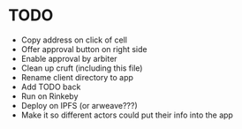 # TODO

* Copy address on click of cell
* Offer approval button on right side
* Enable approval by arbiter
* Clean up cruft (including this file)
* Rename client directory to app
* Add TODO back
* Run on Rinkeby
* Deploy on IPFS (or arweave???)
* Make it so different actors could put their info into the app
